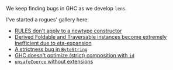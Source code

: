 We keep finding bugs in GHC as we develop `lens`.

I've started a rogues' gallery here:

* [RULES don't apply to a newtype constructor](http://hackage.haskell.org/trac/ghc/ticket/7398)
* [Derived Foldable and Traversable instances become extremely inefficient due to eta-expansion ](http://hackage.haskell.org/trac/ghc/ticket/7436)
* [A strictness bug in `ByteString`](http://hackage.haskell.org/trac/ghc/ticket/7556)
* [GHC doesn't optimize (strict) composition with `id`](http://hackage.haskell.org/trac/ghc/ticket/7542)
* [`unsafeCoerce` without extensions](http://hackage.haskell.org/trac/ghc/ticket/7453)